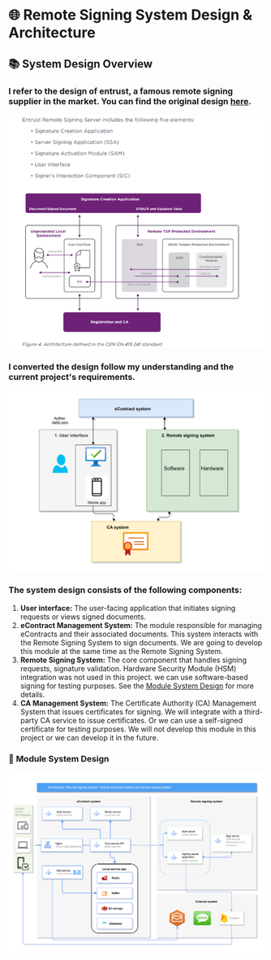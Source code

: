 # 🌐 **Remote Signing** System Design & Architecture

## 📚 **System Design Overview**
### I refer to the design of entrust, a famous remote signing supplier in the market. You can find the original design [here](https://www.entrust.com/sites/default/files/documentation/brochures/trustedx-remote-signing-eidas-br.pdf).
![Entrust System Design Overview](resources/entrust-system-design-high-level.png)
### I converted the design follow my understanding and the current project's requirements.
![My System Design Overview](resources/remote-signing-high-level.svg)
### The system design consists of the following components:
1. **User interface:** The user-facing application that initiates signing requests or views signed documents.
2. **eContract Management System:** The module responsible for managing eContracts and their associated documents.
This system interacts with the Remote Signing System to sign documents.
We are going to develop this module at the same time as the Remote Signing System.
3. **Remote Signing System:** The core component that handles signing requests, signature validation.
Hardware Security Module (HSM) integration was not used in this project. we can use software-based signing for testing purposes.
See the [Module System Design](#module-system-design) for more details.
4. **CA Management System:** The Certificate Authority (CA) Management System that issues certificates for signing.
We will integrate with a third-party CA service to issue certificates. Or we can use a self-signed certificate for testing purposes.
We will not develop this module in this project or we can develop it in the future.

<h3 id="module-system-design">🚀 <b>Module System Design</b></h2>

![System Design Overview](resources/module-system-design.svg)